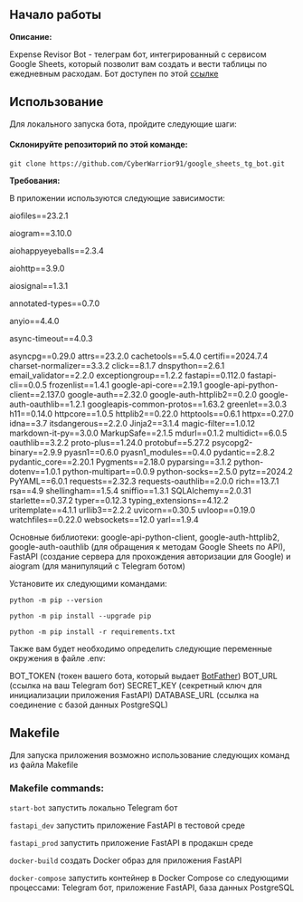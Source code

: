## Начало работы

**Описание:**

Expense Revisor Bot - телеграм бот, интегрированный с сервисом Google Sheets, который позволит вам создать и вести таблицы по ежедневным расходам. Бот доступен по этой <a href="https://t.me/ExpenseRevisorBot">ссылке</a>

## Использование

Для локального запуска бота, пройдите следующие шаги:

#### Склонируйте репозиторий по этой команде:
```git clone https://github.com/CyberWarrior91/google_sheets_tg_bot.git```

**Требования:**
 
В приложении используются следующие зависимости:
 
aiofiles==23.2.1

aiogram==3.10.0

aiohappyeyeballs==2.3.4

aiohttp==3.9.0

aiosignal==1.3.1

annotated-types==0.7.0

anyio==4.4.0

async-timeout==4.0.3

asyncpg==0.29.0
attrs==23.2.0
cachetools==5.4.0
certifi==2024.7.4
charset-normalizer==3.3.2
click==8.1.7
dnspython==2.6.1
email_validator==2.2.0
exceptiongroup==1.2.2
fastapi==0.112.0
fastapi-cli==0.0.5
frozenlist==1.4.1
google-api-core==2.19.1
google-api-python-client==2.137.0
google-auth==2.32.0
google-auth-httplib2==0.2.0
google-auth-oauthlib==1.2.1
googleapis-common-protos==1.63.2
greenlet==3.0.3
h11==0.14.0
httpcore==1.0.5
httplib2==0.22.0
httptools==0.6.1
httpx==0.27.0
idna==3.7
itsdangerous==2.2.0
Jinja2==3.1.4
magic-filter==1.0.12
markdown-it-py==3.0.0
MarkupSafe==2.1.5
mdurl==0.1.2
multidict==6.0.5
oauthlib==3.2.2
proto-plus==1.24.0
protobuf==5.27.2
psycopg2-binary==2.9.9
pyasn1==0.6.0
pyasn1_modules==0.4.0
pydantic==2.8.2
pydantic_core==2.20.1
Pygments==2.18.0
pyparsing==3.1.2
python-dotenv==1.0.1
python-multipart==0.0.9
python-socks==2.5.0
pytz==2024.2
PyYAML==6.0.1
requests==2.32.3
requests-oauthlib==2.0.0
rich==13.7.1
rsa==4.9
shellingham==1.5.4
sniffio==1.3.1
SQLAlchemy==2.0.31
starlette==0.37.2
typer==0.12.3
typing_extensions==4.12.2
uritemplate==4.1.1
urllib3==2.2.2
uvicorn==0.30.5
uvloop==0.19.0
watchfiles==0.22.0
websockets==12.0
yarl==1.9.4

Основные библиотеки: google-api-python-client, google-auth-httplib2, google-auth-oauthlib (для обращения к методам Google Sheets по API), FastAPI (создание сервера для прохождения авторизации для Google) и aiogram (для манипуляций с Telegram ботом)

Установите их следующими командами:

```python -m pip --version```

```python -m pip install --upgrade pip```

```python -m pip install -r requirements.txt```

Также вам будет необходимо определить следующие переменные окружения в файле .env:

BOT_TOKEN (токен вашего бота, который выдает <a href="https://t.me/BotFather">BotFather</a>)
BOT_URL (ссылка на ваш Telegram бот)
SECRET_KEY (секретный ключ для инициализации приложения FastAPI)
DATABASE_URL (ссылка на соединение с базой данных PostgreSQL)

## Makefile

Для запуска приложения возможно использование следующих команд из файла Makefile

### Makefile commands:

```start-bot``` запустить локально Telegram бот

```fastapi_dev``` запустить приложение FastAPI в тестовой среде

```fastapi_prod``` запустить приложение FastAPI в продакшн среде

```docker-build``` создать Docker образ для приложения FastAPI

```docker-compose``` запустить контейнер в Docker Compose со следующими процессами: Telegram бот, приложение FastAPI, база данных PostgreSQL
